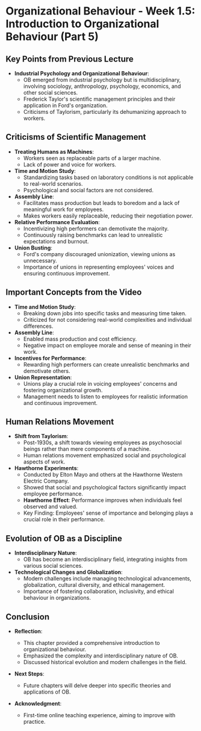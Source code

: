# Organizational Behaviour - Week 1.5: Introduction to Organizational Behaviour (Part 5)

## Key Points from Previous Lecture

- **Industrial Psychology and Organizational Behaviour**:
  - OB emerged from industrial psychology but is multidisciplinary, involving sociology, anthropology, psychology, economics, and other social sciences.
  - Frederick Taylor's scientific management principles and their application in Ford's organization.
  - Criticisms of Taylorism, particularly its dehumanizing approach to workers.

## Criticisms of Scientific Management

- **Treating Humans as Machines**:
  - Workers seen as replaceable parts of a larger machine.
  - Lack of power and voice for workers.
- **Time and Motion Study**:
  - Standardizing tasks based on laboratory conditions is not applicable to real-world scenarios.
  - Psychological and social factors are not considered.
- **Assembly Line**:
  - Facilitates mass production but leads to boredom and a lack of meaningful work for employees.
  - Makes workers easily replaceable, reducing their negotiation power.
- **Relative Performance Evaluation**:
  - Incentivizing high performers can demotivate the majority.
  - Continuously raising benchmarks can lead to unrealistic expectations and burnout.
- **Union Busting**:
  - Ford's company discouraged unionization, viewing unions as unnecessary.
  - Importance of unions in representing employees' voices and ensuring continuous improvement.

## Important Concepts from the Video

- **Time and Motion Study**:
  - Breaking down jobs into specific tasks and measuring time taken.
  - Criticized for not considering real-world complexities and individual differences.
- **Assembly Line**:
  - Enabled mass production and cost efficiency.
  - Negative impact on employee morale and sense of meaning in their work.
- **Incentives for Performance**:
  - Rewarding high performers can create unrealistic benchmarks and demotivate others.
- **Union Representation**:
  - Unions play a crucial role in voicing employees' concerns and fostering organizational growth.
  - Management needs to listen to employees for realistic information and continuous improvement.

## Human Relations Movement

- **Shift from Taylorism**:
  - Post-1930s, a shift towards viewing employees as psychosocial beings rather than mere components of a machine.
  - Human relations movement emphasized social and psychological aspects of work.
- **Hawthorne Experiments**:
  - Conducted by Elton Mayo and others at the Hawthorne Western Electric Company.
  - Showed that social and psychological factors significantly impact employee performance.
  - **Hawthorne Effect**: Performance improves when individuals feel observed and valued.
  - Key Finding: Employees' sense of importance and belonging plays a crucial role in their performance.

## Evolution of OB as a Discipline

- **Interdisciplinary Nature**:
  - OB has become an interdisciplinary field, integrating insights from various social sciences.
- **Technological Changes and Globalization**:
  - Modern challenges include managing technological advancements, globalization, cultural diversity, and ethical management.
  - Importance of fostering collaboration, inclusivity, and ethical behaviour in organizations.

## Conclusion

- **Reflection**:

  - This chapter provided a comprehensive introduction to organizational behaviour.
  - Emphasized the complexity and interdisciplinary nature of OB.
  - Discussed historical evolution and modern challenges in the field.
- **Next Steps**:

  - Future chapters will delve deeper into specific theories and applications of OB.
- **Acknowledgment**:

  - First-time online teaching experience, aiming to improve with practice.
